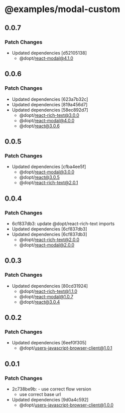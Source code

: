 # @examples/modal-custom

## 0.0.7

### Patch Changes

- Updated dependencies [d52105138]
  - @dopt/react-modal@4.1.0

## 0.0.6

### Patch Changes

- Updated dependencies [623a7b32c]
- Updated dependencies [819a456d7]
- Updated dependencies [58ec892d7]
  - @dopt/react-rich-text@3.0.0
  - @dopt/react-modal@4.0.0
  - @dopt/react@3.0.6

## 0.0.5

### Patch Changes

- Updated dependencies [cfba4ee5f]
  - @dopt/react-modal@3.0.0
  - @dopt/react@3.0.5
  - @dopt/react-rich-text@2.0.1

## 0.0.4

### Patch Changes

- 6cf837db3: update @dopt/react-rich-text imports
- Updated dependencies [6cf837db3]
- Updated dependencies [6cf837db3]
  - @dopt/react-rich-text@2.0.0
  - @dopt/react-modal@2.0.0

## 0.0.3

### Patch Changes

- Updated dependencies [80cd31924]
  - @dopt/react-rich-text@1.1.0
  - @dopt/react-modal@1.0.7
  - @dopt/react@3.0.4

## 0.0.2

### Patch Changes

- Updated dependencies [6eef0f305]
  - @dopt/users-javascript-browser-client@1.0.1

## 0.0.1

### Patch Changes

- 2c738be9b: - use correct flow version
  - use correct base url
- Updated dependencies [9d0a4c592]
  - @dopt/users-javascript-browser-client@1.0.0
